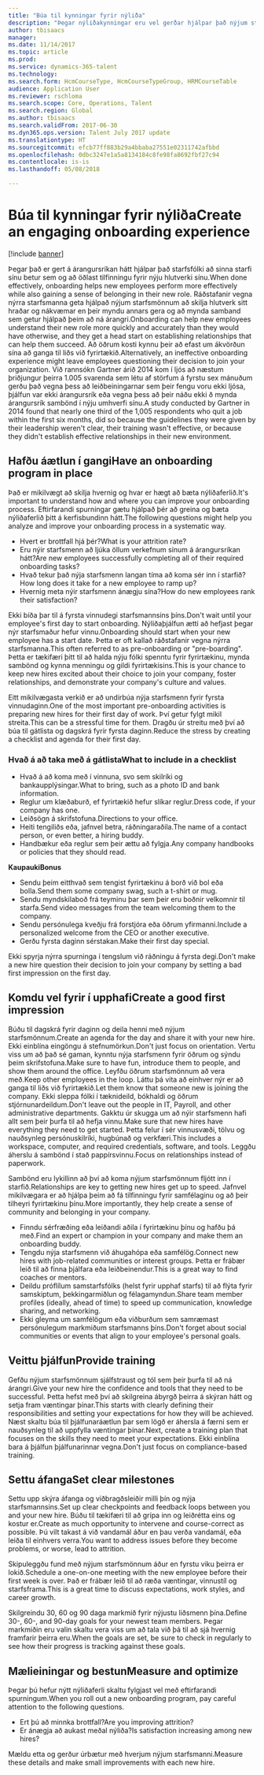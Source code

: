 ```yaml
---
title: "Búa til kynningar fyrir nýliða"
description: "Þegar nýliðakynningar eru vel gerðar hjálpar það nýjum starfsmönnum að fá það á tilfinninguna að þeir tilheyri nýjum fyrirtækjum."
author: tbisaacs
manager: 
ms.date: 11/14/2017
ms.topic: article
ms.prod: 
ms.service: dynamics-365-talent
ms.technology: 
ms.search.form: HcmCourseType, HcmCourseTypeGroup, HRMCourseTable
audience: Application User
ms.reviewer: rschloma
ms.search.scope: Core, Operations, Talent
ms.search.region: Global
ms.author: tbisaacs
ms.search.validFrom: 2017-06-30
ms.dyn365.ops.version: Talent July 2017 update
ms.translationtype: HT
ms.sourcegitcommit: efcb77ff883b29a4bbaba27551e02311742afbbd
ms.openlocfilehash: 0dbc3247e1a5a8134184c8fe98fa8692fbf27c94
ms.contentlocale: is-is
ms.lasthandoff: 05/08/2018

---
```


# <a name="create-an-engaging-onboarding-experience"></a><span data-ttu-id="3c0dd-103">Búa til kynningar fyrir nýliða</span><span class="sxs-lookup"><span data-stu-id="3c0dd-103">Create an engaging onboarding experience</span></span>

[!include [banner](includes/banner.md)]

<span data-ttu-id="3c0dd-104">Þegar það er gert á árangursríkan hátt hjálpar það starfsfólki að sinna starfi sínu betur sem og að öðlast tilfinningu fyrir nýju hlutverki sínu.</span><span class="sxs-lookup"><span data-stu-id="3c0dd-104">When done effectively, onboarding helps new employees perform more effectively while also gaining a sense of belonging in their new role.</span></span> <span data-ttu-id="3c0dd-105">Ráðstafanir vegna nýrra starfsmanna geta hjálpað nýjum starfsmönnum að skilja hlutverk sitt hraðar og nákvæmar en þeir myndu annars gera og að mynda samband sem getur hjálpað þeim að ná árangri.</span><span class="sxs-lookup"><span data-stu-id="3c0dd-105">Onboarding can help new employees understand their new role more quickly and accurately than they would have otherwise, and they get a head start on establishing relationships that can help them succeed.</span></span> <span data-ttu-id="3c0dd-106">Að öðrum kosti kynnu þeir að efast um ákvörðun sína að ganga til liðs við fyrirtækið.</span><span class="sxs-lookup"><span data-stu-id="3c0dd-106">Alternatively, an ineffective onboarding experience might leave employees questioning their decision to join your organization.</span></span> <span data-ttu-id="3c0dd-107">Við rannsókn Gartner árið 2014 kom í ljós að næstum þriðjungur þeirra 1.005 svarenda sem létu af störfum á fyrstu sex mánuðum gerðu það vegna þess að leiðbeiningarnar sem þeir fengu voru ekki ljósa, þjálfun var ekki árangursrík eða vegna þess að þeir náðu ekki ð mynda árangursrík sambönd í nýju umhverfi sínu.</span><span class="sxs-lookup"><span data-stu-id="3c0dd-107">A study conducted by Gartner in 2014 found that nearly one third of the 1,005 respondents who quit a job within the first six months, did so because the guidelines they were given by their leadership weren't clear, their training wasn't effective, or because they didn't establish effective relationships in their new environment.</span></span>

## <a name="have-an-onboarding-program-in-place"></a><span data-ttu-id="3c0dd-108">Hafðu áætlun í gangi</span><span class="sxs-lookup"><span data-stu-id="3c0dd-108">Have an onboarding program in place</span></span>
<span data-ttu-id="3c0dd-109">Það er mikilvægt að skilja hvernig og hvar er hægt að bæta nýliðaferlið.</span><span class="sxs-lookup"><span data-stu-id="3c0dd-109">It's important to understand how and where you can improve your onboarding process.</span></span> <span data-ttu-id="3c0dd-110">Eftirfarandi spurningar gætu hjálpað þér að greina og bæta nýliðaferlið þitt á kerfisbundinn hátt.</span><span class="sxs-lookup"><span data-stu-id="3c0dd-110">The following questions might help you analyze and improve your onboarding process in a systematic way.</span></span>

- <span data-ttu-id="3c0dd-111">Hvert er brottfall hjá þér?</span><span class="sxs-lookup"><span data-stu-id="3c0dd-111">What is your attrition rate?</span></span>
- <span data-ttu-id="3c0dd-112">Eru nýir starfsmenn að ljúka öllum verkefnum sínum á árangursríkan hátt?</span><span class="sxs-lookup"><span data-stu-id="3c0dd-112">Are new employees successfully completing all of their required onboarding tasks?</span></span>
- <span data-ttu-id="3c0dd-113">Hvað tekur það nýja starfsmenn langan tíma að koma sér inn í starfið?</span><span class="sxs-lookup"><span data-stu-id="3c0dd-113">How long does it take for a new employee to ramp up?</span></span>
- <span data-ttu-id="3c0dd-114">Hvernig meta nýir starfsmenn ánægju sína?</span><span class="sxs-lookup"><span data-stu-id="3c0dd-114">How do new employees rank their satisfaction?</span></span>

<span data-ttu-id="3c0dd-115">Ekki bíða þar til á fyrsta vinnudegi starfsmannsins þíns.</span><span class="sxs-lookup"><span data-stu-id="3c0dd-115">Don't wait until your employee's first day to start onboarding.</span></span> <span data-ttu-id="3c0dd-116">Nýliðaþjálfun ætti að hefjast þegar nýr starfsmaður hefur vinnu.</span><span class="sxs-lookup"><span data-stu-id="3c0dd-116">Onboarding should start when your new employee has a start date.</span></span> <span data-ttu-id="3c0dd-117">Þetta er oft kallað ráðstafanir vegna nýrra starfsmanna.</span><span class="sxs-lookup"><span data-stu-id="3c0dd-117">This often referred to as pre-onboarding or "pre-boarding".</span></span> <span data-ttu-id="3c0dd-118">Þetta er tækifæri þitt til að halda nýju fólki spenntu fyrir fyrirtækinu, mynda sambönd og kynna menningu og gildi fyrirtækisins.</span><span class="sxs-lookup"><span data-stu-id="3c0dd-118">This is your chance to keep new hires excited about their choice to join your company, foster relationships, and demonstrate your company's culture and values.</span></span>

<span data-ttu-id="3c0dd-119">Eitt mikilvægasta verkið er að undirbúa nýja starfsmenn fyrir fyrsta vinnudaginn.</span><span class="sxs-lookup"><span data-stu-id="3c0dd-119">One of the most important pre-onboarding activities is preparing new hires for their first day of work.</span></span> <span data-ttu-id="3c0dd-120">Því getur fylgt mikil streita.</span><span class="sxs-lookup"><span data-stu-id="3c0dd-120">This can be a stressful time for them.</span></span> <span data-ttu-id="3c0dd-121">Dragðu úr streitu með því að búa til gátlista og dagskrá fyrir fyrsta daginn.</span><span class="sxs-lookup"><span data-stu-id="3c0dd-121">Reduce the stress by creating a checklist and agenda for their first day.</span></span>

### <a name="what-to-include-in-a-checklist"></a><span data-ttu-id="3c0dd-122">Hvað á að taka með á gátlista</span><span class="sxs-lookup"><span data-stu-id="3c0dd-122">What to include in a checklist</span></span>

- <span data-ttu-id="3c0dd-123">Hvað á að koma með í vinnuna, svo sem skilríki og bankaupplýsingar.</span><span class="sxs-lookup"><span data-stu-id="3c0dd-123">What to bring, such as a photo ID and bank information.</span></span>
- <span data-ttu-id="3c0dd-124">Reglur um klæðaburð, ef fyrirtækið hefur slíkar reglur.</span><span class="sxs-lookup"><span data-stu-id="3c0dd-124">Dress code, if your company has one.</span></span>
- <span data-ttu-id="3c0dd-125">Leiðsögn á skrifstofuna.</span><span class="sxs-lookup"><span data-stu-id="3c0dd-125">Directions to your office.</span></span>
- <span data-ttu-id="3c0dd-126">Heiti tengiliðs eða, jafnvel betra, ráðningaraðila.</span><span class="sxs-lookup"><span data-stu-id="3c0dd-126">The name of a contact person, or even better, a hiring buddy.</span></span>
- <span data-ttu-id="3c0dd-127">Handbækur eða reglur sem þeir ættu að fylgja.</span><span class="sxs-lookup"><span data-stu-id="3c0dd-127">Any company handbooks or policies that they should read.</span></span>

<span data-ttu-id="3c0dd-128">**Kaupauki**</span><span class="sxs-lookup"><span data-stu-id="3c0dd-128">**Bonus**</span></span>

- <span data-ttu-id="3c0dd-129">Sendu þeim eitthvað sem tengist fyrirtækinu á borð við bol eða bolla.</span><span class="sxs-lookup"><span data-stu-id="3c0dd-129">Send them some company swag, such a t-shirt or mug.</span></span>
- <span data-ttu-id="3c0dd-130">Sendu myndskilaboð frá teyminu þar sem þeir eru boðnir velkomnir til starfa.</span><span class="sxs-lookup"><span data-stu-id="3c0dd-130">Send video messages from the team welcoming them to the company.</span></span>
- <span data-ttu-id="3c0dd-131">Sendu persónulega kveðju frá forstjóra eða öðrum yfirmanni.</span><span class="sxs-lookup"><span data-stu-id="3c0dd-131">Include a personalized welcome from the CEO or another executive.</span></span>
- <span data-ttu-id="3c0dd-132">Gerðu fyrsta daginn sérstakan.</span><span class="sxs-lookup"><span data-stu-id="3c0dd-132">Make their first day special.</span></span>

<span data-ttu-id="3c0dd-133">Ekki spyrja nýrra spurninga í tengslum við ráðningu á fyrsta degi.</span><span class="sxs-lookup"><span data-stu-id="3c0dd-133">Don't make a new hire question their decision to join your company by setting a bad first impression on the first day.</span></span>

## <a name="create-a-good-first-impression"></a><span data-ttu-id="3c0dd-134">Komdu vel fyrir í upphafi</span><span class="sxs-lookup"><span data-stu-id="3c0dd-134">Create a good first impression</span></span>

<span data-ttu-id="3c0dd-135">Búðu til dagskrá fyrir daginn og deila henni með nýjum starfsmönnum.</span><span class="sxs-lookup"><span data-stu-id="3c0dd-135">Create an agenda for the day and share it with your new hire.</span></span> <span data-ttu-id="3c0dd-136">Ekki einblína eingöngu á stefnumörkun.</span><span class="sxs-lookup"><span data-stu-id="3c0dd-136">Don't just focus on orientation.</span></span> <span data-ttu-id="3c0dd-137">Vertu viss um að það sé gaman, kynntu nýja starfsmenn fyrir öðrum og sýndu þeim skrifstofuna.</span><span class="sxs-lookup"><span data-stu-id="3c0dd-137">Make sure to have fun, introduce them to people, and show them around the office.</span></span> <span data-ttu-id="3c0dd-138">Leyfðu öðrum starfsmönnum að vera með.</span><span class="sxs-lookup"><span data-stu-id="3c0dd-138">Keep other employees in the loop.</span></span> <span data-ttu-id="3c0dd-139">Láttu þá vita að einhver nýr er að ganga til liðs við fyrirtækið.</span><span class="sxs-lookup"><span data-stu-id="3c0dd-139">Let them know that someone new is joining the company.</span></span> <span data-ttu-id="3c0dd-140">Ekki sleppa fólki í tæknideild, bókhaldi og öðrum stjórnunardeildum.</span><span class="sxs-lookup"><span data-stu-id="3c0dd-140">Don't leave out the people in IT, Payroll, and other administrative departments.</span></span> <span data-ttu-id="3c0dd-141">Gakktu úr skugga um að nýir starfsmenn hafi allt sem þeir þurfa til að hefja vinnu.</span><span class="sxs-lookup"><span data-stu-id="3c0dd-141">Make sure that new hires have everything they need to get started.</span></span> <span data-ttu-id="3c0dd-142">Þetta felur í sér vinnusvæði, tölvu og nauðsynleg persónuskilríki, hugbúnað og verkfæri.</span><span class="sxs-lookup"><span data-stu-id="3c0dd-142">This includes a workspace, computer, and required credentials, software, and tools.</span></span> <span data-ttu-id="3c0dd-143">Leggðu áherslu á sambönd í stað pappírsvinnu.</span><span class="sxs-lookup"><span data-stu-id="3c0dd-143">Focus on relationships instead of paperwork.</span></span>

<span data-ttu-id="3c0dd-144">Sambönd eru lykillinn að því að koma nýjum starfsmönnum fljótt inn í starfið.</span><span class="sxs-lookup"><span data-stu-id="3c0dd-144">Relationships are key to getting new hires get up to speed.</span></span> <span data-ttu-id="3c0dd-145">Jafnvel mikilvægara er að hjálpa þeim að fá tilfinningu fyrir samfélaginu og að þeir tilheyri fyrirtækinu þínu.</span><span class="sxs-lookup"><span data-stu-id="3c0dd-145">More importantly, they help create a sense of community and belonging in your company.</span></span>

- <span data-ttu-id="3c0dd-146">Finndu sérfræðing eða leiðandi aðila í fyrirtækinu þínu og hafðu þá með.</span><span class="sxs-lookup"><span data-stu-id="3c0dd-146">Find an expert or champion in your company and make them an onboarding buddy.</span></span>
- <span data-ttu-id="3c0dd-147">Tengdu nýja starfsmenn við áhugahópa eða samfélög.</span><span class="sxs-lookup"><span data-stu-id="3c0dd-147">Connect new hires with job-related communities or interest groups.</span></span> <span data-ttu-id="3c0dd-148">Þetta er frábær leið til að finna þjálfara eða leiðbeinendur.</span><span class="sxs-lookup"><span data-stu-id="3c0dd-148">This is a great way to find coaches or mentors.</span></span>
- <span data-ttu-id="3c0dd-149">Deildu próflílum samstarfsfólks (helst fyrir upphaf starfs) til að flýta fyrir samskiptum, þekkingarmiðlun og félagamyndun.</span><span class="sxs-lookup"><span data-stu-id="3c0dd-149">Share team member profiles (ideally, ahead of time) to speed up communication, knowledge sharing, and networking.</span></span>
- <span data-ttu-id="3c0dd-150">Ekki gleyma um samfélögum eða viðburðum sem samræmast persónulegum markmiðum starfsmanns þíns.</span><span class="sxs-lookup"><span data-stu-id="3c0dd-150">Don't forget about social communities or events that align to your employee's personal goals.</span></span>

## <a name="provide-training"></a><span data-ttu-id="3c0dd-151">Veittu þjálfun</span><span class="sxs-lookup"><span data-stu-id="3c0dd-151">Provide training</span></span>

<span data-ttu-id="3c0dd-152">Gefðu nýjum starfsmönnum sjálfstraust og tól sem þeir þurfa til að ná árangri.</span><span class="sxs-lookup"><span data-stu-id="3c0dd-152">Give your new hire the confidence and tools that they need to be successful.</span></span> <span data-ttu-id="3c0dd-153">Þetta hefst með því að skilgreina ábyrgð þeirra á skýran hátt og setja fram væntingar þínar.</span><span class="sxs-lookup"><span data-stu-id="3c0dd-153">This starts with clearly defining their responsibilities and setting your expectations for how they will be achieved.</span></span> <span data-ttu-id="3c0dd-154">Næst skaltu búa til þjálfunaráætlun þar sem lögð er áhersla á færni sem er nauðsynleg til að uppfylla væntingar þínar.</span><span class="sxs-lookup"><span data-stu-id="3c0dd-154">Next, create a training plan that focuses on the skills they need to meet your expectations.</span></span> <span data-ttu-id="3c0dd-155">Ekki einblína bara á þjálfun þjálfunarinnar vegna.</span><span class="sxs-lookup"><span data-stu-id="3c0dd-155">Don't just focus on compliance-based training.</span></span>

## <a name="set-clear-milestones"></a><span data-ttu-id="3c0dd-156">Settu áfanga</span><span class="sxs-lookup"><span data-stu-id="3c0dd-156">Set clear milestones</span></span>

<span data-ttu-id="3c0dd-157">Settu upp skýra áfanga og viðbragðsleiðir milli þín og nýja starfsmannsins.</span><span class="sxs-lookup"><span data-stu-id="3c0dd-157">Set up clear checkpoints and feedback loops between you and your new hire.</span></span> <span data-ttu-id="3c0dd-158">Búðu til tækifæri til að grípa inn og leiðrétta eins og kostur er.</span><span class="sxs-lookup"><span data-stu-id="3c0dd-158">Create as much opportunity to intervene and course-correct as possible.</span></span> <span data-ttu-id="3c0dd-159">Þú vilt takast á við vandamál áður en þau verða vandamál, eða leiða til einhvers verra.</span><span class="sxs-lookup"><span data-stu-id="3c0dd-159">You want to address issues before they become problems, or worse, lead to attrition.</span></span>

<span data-ttu-id="3c0dd-160">Skipuleggðu fund með nýjum starfsmönnum áður en fyrstu viku þeirra er lokið.</span><span class="sxs-lookup"><span data-stu-id="3c0dd-160">Schedule a one-on-one meeting with the new employee before their first week is over.</span></span> <span data-ttu-id="3c0dd-161">Það er frábær leið til að ræða væntingar, vinnustíl og starfsframa.</span><span class="sxs-lookup"><span data-stu-id="3c0dd-161">This is a great time to discuss expectations, work styles, and career growth.</span></span>

<span data-ttu-id="3c0dd-162">Skilgreindu 30, 60 og 90 daga markmið fyrir nýjustu liðsmenn þína.</span><span class="sxs-lookup"><span data-stu-id="3c0dd-162">Define 30-, 60-, and 90-day goals for your newest team members.</span></span> <span data-ttu-id="3c0dd-163">Þegar markmiðin eru valin skaltu vera viss um að tala við þá til að sjá hvernig framfarir þeirra eru.</span><span class="sxs-lookup"><span data-stu-id="3c0dd-163">When the goals are set, be sure to check in regularly to see how their progress is tracking against these goals.</span></span>

## <a name="measure-and-optimize"></a><span data-ttu-id="3c0dd-164">Mælieiningar og bestun</span><span class="sxs-lookup"><span data-stu-id="3c0dd-164">Measure and optimize</span></span>

<span data-ttu-id="3c0dd-165">Þegar þú hefur nýtt nýliðaferli skaltu fylgjast vel með eftirfarandi spurningum.</span><span class="sxs-lookup"><span data-stu-id="3c0dd-165">When you roll out a new onboarding program, pay careful attention to the following questions.</span></span> 

- <span data-ttu-id="3c0dd-166">Ert þú að minnka brottfall?</span><span class="sxs-lookup"><span data-stu-id="3c0dd-166">Are you improving attrition?</span></span>
- <span data-ttu-id="3c0dd-167">Er ánægja að aukast meðal nýliða?</span><span class="sxs-lookup"><span data-stu-id="3c0dd-167">Is satisfaction increasing among new hires?</span></span> 

<span data-ttu-id="3c0dd-168">Mældu etta og gerður úrbætur með hverjum nýjum starfsmanni.</span><span class="sxs-lookup"><span data-stu-id="3c0dd-168">Measure these details and make small improvements with each new hire.</span></span>


